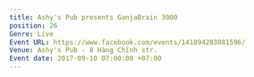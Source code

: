```yaml
---
title: Ashy's Pub presents GanjaBrain 3000
position: 26
Genre: Live
Event URL: https://www.facebook.com/events/141894203081596/
Venue: Ashy's Pub - 8 Hàng Chĩnh str.
Event date: 2017-09-10 07:00:00 +07:00
---
```



